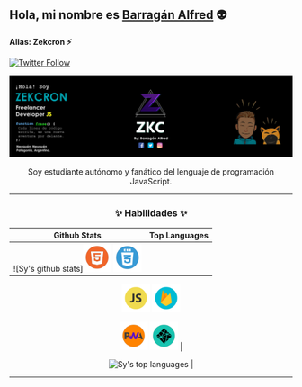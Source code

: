 <link href="path/to/css/icono-arg.css" rel="stylesheet">

## Hola, mi nombre es [Barragán Alfred](https://alfred-miportafolio.netlify.app/) :alien:
**Alias: Zekcron ⚡**

[![Twitter Follow](https://img.shields.io/twitter/follow/Alfred17_?color=1DA1F2&label=Zekcron&logo=twitter&style=for-the-badge)](https://twitter.com/Alfred17_)


<img src="./Baner-zkc.png" alt="Portada">
<p align="center" font-weight="bold"> Soy estudiante autónomo y fanático del lenguaje de programación JavaScript.
</p>

---

### <p align="center"> :sparkles: Habilidades :sparkles: </p>
<div align="center">
 
| Github Stats | Top Languages |
| --- | --- |
| ![Sy's github stats]<img src="icons/html5.png" width="50px" height="50px"> <img src="icons/css3.png" width="50px" height="50px">
 
<img src="icons/js.png" width="50px" height="50px"> <img src="icons/firebase.png" width="50px" height="50px">
 
<img src="icons/pwa.png" width="50px" height="50px"> <img src="icons/netlify.png" width="50px" height="50px"> |
 
![Sy's top languages](https://github-readme-stats.vercel.app/api/top-langs/?username=Zekcron12&show_icons=true&title_color=00A2AF&icon_color=f6c32c&text_color=9f9f9f&bg_color=080E0E&count_private=true&layout=compact) |

</div>

---


<!--
Here are some ideas to get you started:

- 🔭 I’m currently working on ...
- 🌱 I’m currently learning ...
- 👯 I’m looking to collaborate on ...
- 🤔 I’m looking for help with ...
- 💬 Ask me about ...
- 📫 How to reach me: ...
- 😄 Pronouns: ...
- ⚡ Fun fact: ...

-->
